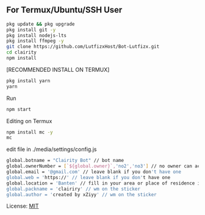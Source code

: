 ## For Termux/Ubuntu/SSH User

```bash
pkg update && pkg upgrade
pkg install git -y
pkg install nodejs-lts
pkg install ffmpeg -y
git clone https://github.com/LutfizxHost/Bot-Lutfizx.git
cd clairity
npm install
```

[RECOMMENDED INSTALL ON TERMUX]
```bash
pkg install yarn
yarn
```

Run
```bash
npm start
```
Editing on Termux
```bash
npm install mc -y
mc
```

edit file in ./media/settings/config.js
```bash
global.botname = "Clairity Bot" // bot name
global.ownerNumber = [`${global.owner}`,'no2','no3'] // no owner can access all features
global.email = '@gmail.com' // leave blank if you don't have one
global.web = 'https://' // leave blank if you don't have one
global.location = 'Banten' // fill in your area or place of residence if you don't want to leave it blank
global.packname = 'clairiry' // wm on the sticker
global.author = 'created by xZiyy' // wm on the sticker
```

License: [MIT](https://choosealicense.com/licenses/mit/)
